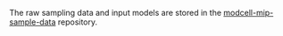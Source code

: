 The raw sampling data and input models are stored in the
[modcell-mip-sample-data](https://github.com/TrinhLab/modcell2-milp-sample-data) repository.
